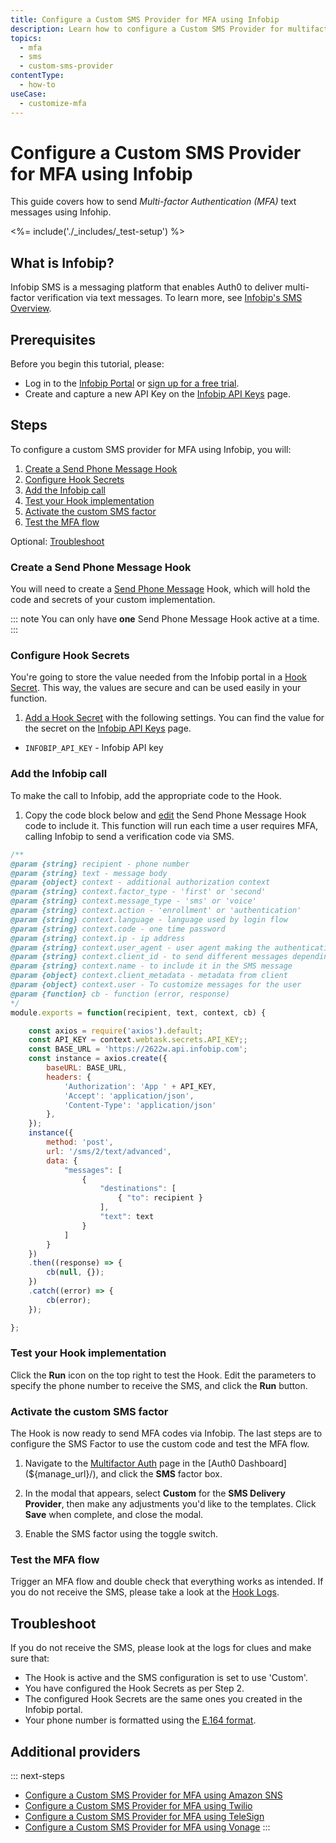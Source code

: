 ```yaml
---
title: Configure a Custom SMS Provider for MFA using Infobip
description: Learn how to configure a Custom SMS Provider for multifactor authentication (MFA) using Infobip.
topics:
  - mfa
  - sms
  - custom-sms-provider
contentType:
  - how-to
useCase:
  - customize-mfa
---
```

# Configure a Custom SMS Provider for MFA using Infobip

This guide covers how to send <dfn data-key="multifactor-authentication">Multi-factor Authentication (MFA)</dfn> text messages using Infohip.

<%= include('./_includes/_test-setup') %>

## What is Infobip?

Infobip SMS is a messaging platform that enables Auth0 to deliver multi-factor verification via text messages. To learn more, see [Infobip's SMS Overview](https://www.infobip.com/products/sms).

## Prerequisites

Before you begin this tutorial, please:

* Log in to the [Infobip Portal](https://portal.infobip.com/) or [sign up for a free trial](https://www.infobip.com/signup).
* Create and capture a new API Key on the [Infobip API Keys](https://portal.infobip.com/.settings/accounts/api-keys) page.

## Steps

To configure a custom SMS provider for MFA using Infobip, you will:

1. [Create a Send Phone Message Hook](#create-a-send-phone-message-hook)
2. [Configure Hook Secrets](#configure-hook-secrets)
3. [Add the Infobip call](#add-the-infobip-call)
4. [Test your Hook implementation](#test-your-hook-implementation)
5. [Activate the custom SMS factor](#activate-the-custom-sms-factor)
6. [Test the MFA flow](#test-the-mfa-flow)

Optional: [Troubleshoot](#troubleshoot)

### Create a Send Phone Message Hook

You will need to create a [Send Phone Message](/hooks/extensibility-points/send-phone-message) Hook, which will hold the code and secrets of your custom implementation.

::: note
You can only have **one** Send Phone Message Hook active at a time.
:::

### Configure Hook Secrets

You're going to store the value needed from the Infobip portal in a [Hook Secret](/hooks/secrets). This way, the values are secure and can be used easily in your function.

1. [Add a Hook Secret](/hooks/secrets/create) with the following settings. You can find the value for the secret on the [Infobip API Keys](https://portal.infobip.com/.settings/accounts/api-keys) page.

* `INFOBIP_API_KEY` - Infobip API key

### Add the Infobip call

To make the call to Infobip, add the appropriate code to the Hook.

1. Copy the code block below and [edit](/hooks/update) the Send Phone Message Hook code to include it. This function will run each time a user requires MFA, calling Infobip to send a verification code via SMS.

```js
/**
@param {string} recipient - phone number
@param {string} text - message body
@param {object} context - additional authorization context
@param {string} context.factor_type - 'first' or 'second'
@param {string} context.message_type - 'sms' or 'voice'
@param {string} context.action - 'enrollment' or 'authentication'
@param {string} context.language - language used by login flow
@param {string} context.code - one time password
@param {string} context.ip - ip address
@param {string} context.user_agent - user agent making the authentication request
@param {string} context.client_id - to send different messages depending on the client id
@param {string} context.name - to include it in the SMS message
@param {object} context.client_metadata - metadata from client
@param {object} context.user - To customize messages for the user
@param {function} cb - function (error, response)
*/
module.exports = function(recipient, text, context, cb) {

    const axios = require('axios').default;
    const API_KEY = context.webtask.secrets.API_KEY;;
    const BASE_URL = 'https://2622w.api.infobip.com';
    const instance = axios.create({
        baseURL: BASE_URL,
        headers: {
            'Authorization': 'App ' + API_KEY,
            'Accept': 'application/json',
            'Content-Type': 'application/json'
        },
    });
    instance({
        method: 'post',
        url: '/sms/2/text/advanced',
        data: {
            "messages": [
                {
                    "destinations": [
                        { "to": recipient }
                    ],
                    "text": text
                }
            ]
        }
    })
    .then((response) => {
        cb(null, {});
    })
    .catch((error) => {
        cb(error);
    });

};
```

### Test your Hook implementation

Click the **Run** icon on the top right to test the Hook. Edit the parameters to specify the phone number to receive the SMS, and click the **Run** button.

### Activate the custom SMS factor

The Hook is now ready to send MFA codes via Infobip. The last steps are to configure the SMS Factor to use the custom code and test the MFA flow.

1. Navigate to the [Multifactor Auth](${manage_url}/#/mfa) page in the [Auth0 Dashboard](${manage_url}/), and click the **SMS** factor box.

2. In the modal that appears, select **Custom** for the **SMS Delivery Provider**, then make any adjustments you'd like to the templates. Click **Save** when complete, and close the modal.

3. Enable the SMS factor using the toggle switch.

### Test the MFA flow

Trigger an MFA flow and double check that everything works as intended. If you do not receive the SMS, please take a look at the [Hook Logs](/hooks/view-logs).

## Troubleshoot

If you do not receive the SMS, please look at the logs for clues and make sure that:

- The Hook is active and the SMS configuration is set to use 'Custom'.
- You have configured the Hook Secrets as per Step 2.
- The configured Hook Secrets are the same ones you created in the Infobip portal.
- Your phone number is formatted using the [E.164 format](https://en.wikipedia.org/wiki/E.164).

## Additional providers

::: next-steps
* [Configure a Custom SMS Provider for MFA using Amazon SNS](/multifactor-authentication/send-phone-message-hook-amazon-sns)
* [Configure a Custom SMS Provider for MFA using Twilio](/multifactor-authentication/send-phone-message-hook-twilio)
* [Configure a Custom SMS Provider for MFA using TeleSign](/multifactor-authentication/send-phone-message-hook-telesign)
* [Configure a Custom SMS Provider for MFA using Vonage](/multifactor-authentication/send-phone-message-hook-vonage)
:::
